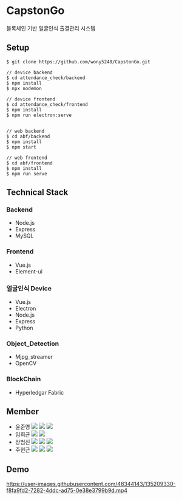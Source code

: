 # CapstonGo
블록체인 기반 얼굴인식 출결관리 시스템


## Setup
```
$ git clone https://github.com/wony5248/CapstonGo.git

// device backend
$ cd attendance_check/backend
$ npm install
$ npx nodemon

// device frontend
$ cd attendance_check/frontend
$ npm install
$ npm run electron:serve


// web backend 
$ cd abf/backend
$ npm install
$ npm start

// web frontend
$ cd abf/frontend
$ npm install
$ npm run serve
```

## Technical Stack
### Backend
- Node.js
- Express
- MySQL

### Frontend
- Vue.js
- Element-ui

### 얼굴인식 Device
- Vue.js
- Electron
- Node.js
- Express
- Python

### Object_Detection
- Mjpg_streamer
- OpenCV

### BlockChain
- Hyperledgar Fabric



## Member
- 윤준영 <img src="https://img.shields.io/badge/-FE-orange"> <img src="https://img.shields.io/badge/-BE-brightgreen"> <a href="mailto:tnghtlsvkf@naver.com" target="_blank"><img src="https://img.shields.io/badge/Email-EA4335?style=flat-square&logo=gmail&logoColor=white"/></a>
- 임희균 <img src="https://img.shields.io/badge/-BE-brightgreen"> <img src="https://img.shields.io/badge/Email-EA4335?style=flat-square&logo=gmail&logoColor=white"/></a>
- 장범진 <img src="https://img.shields.io/badge/-FE-orange"> <img src="https://img.shields.io/badge/-OD-gray"> <a href="mailto:wony5248@gmail.com" target="_blank"><img src="https://img.shields.io/badge/Email-EA4335?style=flat-square&logo=gmail&logoColor=white"/></a>
- 주현근 <img src="https://img.shields.io/badge/-BE-brightgreen"> <img src="https://img.shields.io/badge/-BC-red"> <a href="mailto:jw01020@naver.com" target="_blank"><img src="https://img.shields.io/badge/Email-EA4335?style=flat-square&logo=gmail&logoColor=white"/></a>


## Demo

https://user-images.githubusercontent.com/48344143/135209330-f8fa9fd2-7282-4ddc-ad75-0e38e3799b9d.mp4


